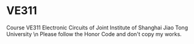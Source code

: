 # VE311
Course VE311 Electronic Circuits of Joint Institute of Shanghai Jiao Tong University \n
Please follow the Honor Code and don't copy my works.

